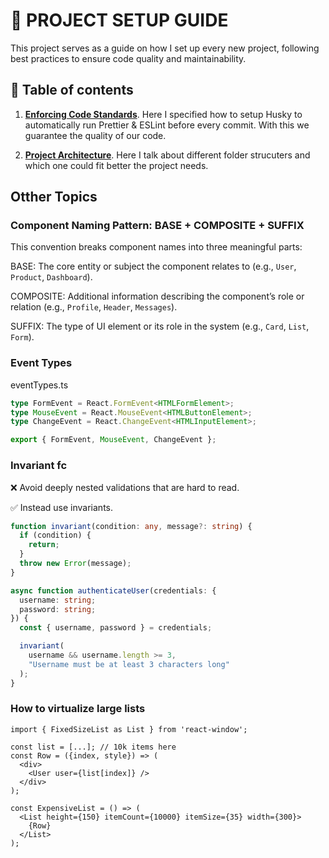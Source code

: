# 🚀 PROJECT SETUP GUIDE

This project serves as a guide on how I set up every new project, following best practices to ensure code quality and maintainability.

## 📜 Table of contents

1. [**Enforcing Code Standards**](/configs/code-standards). Here I specified how to setup Husky to automatically run Prettier & ESLint before every commit. With this we guarantee the quality of our code.

2. [**Project Architecture**](/configs/folder-structure). Here I talk about different folder strucuters and which one could fit better the project needs.

## Otther Topics

### Component Naming Pattern: BASE + COMPOSITE + SUFFIX

This convention breaks component names into three meaningful parts:

BASE: The core entity or subject the component relates to (e.g., `User`, `Product`, `Dashboard`).

COMPOSITE: Additional information describing the component’s role or relation (e.g., `Profile`, `Header`, `Messages`).

SUFFIX: The type of UI element or its role in the system (e.g., `Card`, `List`, `Form`).

### Event Types

eventTypes.ts

```ts
type FormEvent = React.FormEvent<HTMLFormElement>;
type MouseEvent = React.MouseEvent<HTMLButtonElement>;
type ChangeEvent = React.ChangeEvent<HTMLInputElement>;

export { FormEvent, MouseEvent, ChangeEvent };
```

### Invariant fc

❌ Avoid deeply nested validations that are hard to read.

✅ Instead use invariants.

```ts
function invariant(condition: any, message?: string) {
  if (condition) {
    return;
  }
  throw new Error(message);
}

async function authenticateUser(credentials: {
  username: string;
  password: string;
}) {
  const { username, password } = credentials;

  invariant(
    username && username.length >= 3,
    "Username must be at least 3 characters long"
  );
}
```

### How to virtualize large lists

```tsx
import { FixedSizeList as List } from 'react-window';

const list = [...]; // 10k items here
const Row = ({index, style}) => (
  <div>
    <User user={list[index]} />
  </div>
);

const ExpensiveList = () => (
  <List height={150} itemCount={10000} itemSize={35} width={300}>
    {Row}
  </List>
);
```
